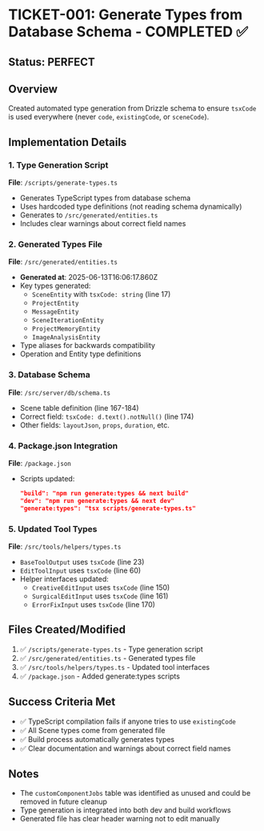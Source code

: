 # TICKET-001: Generate Types from Database Schema - COMPLETED ✅

## Status: PERFECT

## Overview
Created automated type generation from Drizzle schema to ensure `tsxCode` is used everywhere (never `code`, `existingCode`, or `sceneCode`).

## Implementation Details

### 1. Type Generation Script
**File**: `/scripts/generate-types.ts`
- Generates TypeScript types from database schema
- Uses hardcoded type definitions (not reading schema dynamically)
- Generates to `/src/generated/entities.ts`
- Includes clear warnings about correct field names

### 2. Generated Types File
**File**: `/src/generated/entities.ts`
- **Generated at**: 2025-06-13T16:06:17.860Z
- Key types generated:
  - `SceneEntity` with `tsxCode: string` (line 17)
  - `ProjectEntity` 
  - `MessageEntity`
  - `SceneIterationEntity`
  - `ProjectMemoryEntity`
  - `ImageAnalysisEntity`
- Type aliases for backwards compatibility
- Operation and Entity type definitions

### 3. Database Schema
**File**: `/src/server/db/schema.ts`
- Scene table definition (line 167-184)
- Correct field: `tsxCode: d.text().notNull()` (line 174)
- Other fields: `layoutJson`, `props`, `duration`, etc.

### 4. Package.json Integration
**File**: `/package.json`
- Scripts updated:
  ```json
  "build": "npm run generate:types && next build"
  "dev": "npm run generate:types && next dev"
  "generate:types": "tsx scripts/generate-types.ts"
  ```

### 5. Updated Tool Types
**File**: `/src/tools/helpers/types.ts`
- `BaseToolOutput` uses `tsxCode` (line 23)
- `EditToolInput` uses `tsxCode` (line 60)
- Helper interfaces updated:
  - `CreativeEditInput` uses `tsxCode` (line 150)
  - `SurgicalEditInput` uses `tsxCode` (line 161)
  - `ErrorFixInput` uses `tsxCode` (line 170)

## Files Created/Modified
1. ✅ `/scripts/generate-types.ts` - Type generation script
2. ✅ `/src/generated/entities.ts` - Generated types file
3. ✅ `/src/tools/helpers/types.ts` - Updated tool interfaces
4. ✅ `/package.json` - Added generate:types scripts

## Success Criteria Met
- ✅ TypeScript compilation fails if anyone tries to use `existingCode`
- ✅ All Scene types come from generated file
- ✅ Build process automatically generates types
- ✅ Clear documentation and warnings about correct field names

## Notes
- The `customComponentJobs` table was identified as unused and could be removed in future cleanup
- Type generation is integrated into both dev and build workflows
- Generated file has clear header warning not to edit manually